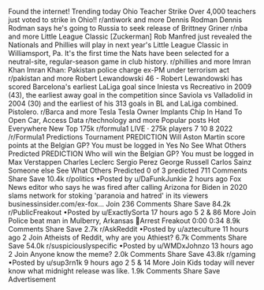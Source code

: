 Found the internet!
Trending today
Ohio Teacher Strike
Over 4,000 teachers just voted to strike in Ohio!!
r/antiwork and more
Dennis Rodman
Dennis Rodman says he's going to Russia to seek release of Brittney Griner
r/nba and more
Little League Classic
[Zuckerman] Rob Manfred just revealed the Nationals and Phillies will play in next year's Little League Classic in Williamsport, Pa. It's the first time the Nats have been selected for a neutral-site, regular-season game in club history.
r/phillies and more
Imran Khan
Imran Khan: Pakistan police charge ex-PM under terrorism act
r/pakistan and more
Robert Lewandowski
46 - Robert Lewandowski has scored Barcelona's earliest LaLiga goal since Iniesta vs Recreativo in 2009 (43), the earliest away goal in the competition since Saviola vs Valladolid in 2004 (30) and the earliest of his 313 goals in BL and LaLiga combined. Pistolero.
r/Barca and more
Tesla
Tesla Owner Implants Chip In Hand To Open Car, Access Data
r/technology and more
Popular posts
Hot
Everywhere
New
Top
175k
r/formula1
LIVE
· 275k players
7
10
8
2022 /r/Formula1 Predictions Tournament
PREDICTION
Will Aston Martin score points at the Belgian GP?
You must be logged in
Yes
No
See What Others Predicted
PREDICTION
Who will win the Belgian GP?
You must be logged in
Max Verstappen
Charles Leclerc
Sergio Perez
George Russell
Carlos Sainz
Someone else
See What Others Predicted
0 of 3 predicted
711 Comments
Share
Save
10.4k
r/politics
•Posted by
u/DaFunkJunkie
2 hours ago
Fox News editor who says he was fired after calling Arizona for Biden in 2020 slams network for stoking 'paranoia and hatred' in its viewers
businessinsider.com/ex-fox...
Join
236 Comments
Share
Save
84.2k
r/PublicFreakout
•Posted by
u/ExactlySorta
17 hours ago
5
2
& 86 More
Join
Police beat man in Mulberry, Arkansas
👮Arrest Freakout
0:00
0:34
8.9k Comments
Share
Save
2.7k
r/AskReddit
•Posted by
u/azteculture
11 hours ago
2
Join
Atheists of Reddit, why are you Athiest?
6.7k Comments
Share
Save
54.0k
r/suspiciouslyspecific
•Posted by
u/WMDxJohnzo
13 hours ago
2
Join
Anyone know the meme?
2.0k Comments
Share
Save
43.8k
r/gaming
•Posted by
u/sup3rn1k
9 hours ago
2
5
& 14 More
Join
Kids today will never know what midnight release was like.
1.9k Comments
Share
Save
Advertisement